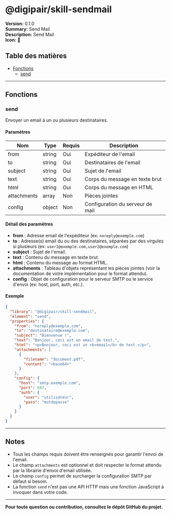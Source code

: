 # @digipair/skill-sendmail

**Version:** 0.1.0  
**Summary:** Send Mail  
**Description:** Send Mail  
**Icon:** 📨

## Table des matières

- [Fonctions](#fonctions)
  - [send](#send)

---

## Fonctions

### send

Envoyer un email à un ou plusieurs destinataires.

#### Paramètres

| Nom         | Type    | Requis | Description                        |
|-------------|---------|--------|------------------------------------|
| from        | string  | Oui    | Expéditeur de l'email              |
| to          | string  | Oui    | Destinataires de l'email           |
| subject     | string  | Oui    | Sujet de l'email                   |
| text        | string  | Oui    | Corps du message en texte brut     |
| html        | string  | Oui    | Corps du message en HTML           |
| attachments | array   | Non    | Pièces jointes                     |
| config      | object  | Non    | Configuration du serveur de mail   |

#### Détail des paramètres

- **from** : Adresse email de l'expéditeur (ex: `noreply@exemple.com`)
- **to** : Adresse(s) email du ou des destinataires, séparées par des virgules si plusieurs (ex: `user1@exemple.com,user2@exemple.com`)
- **subject** : Sujet de l'email.
- **text** : Contenu du message en texte brut.
- **html** : Contenu du message au format HTML.
- **attachments** : Tableau d'objets représentant les pièces jointes (voir la documentation de votre implémentation pour le format attendu).
- **config** : Objet de configuration pour le serveur SMTP ou le service d'envoi (ex: host, port, auth, etc.).

#### Exemple

```json
{
  "library": "@digipair/skill-sendmail",
  "element": "send",
  "properties": {
    "from": "noreply@exemple.com",
    "to": "destinataire@exemple.com",
    "subject": "Bienvenue !",
    "text": "Bonjour, ceci est un email de test.",
    "html": "<p>Bonjour, ceci est un <b>email</b> de test.</p>",
    "attachments": [
      {
        "filename": "document.pdf",
        "content": "<base64>"
      }
    ],
    "config": {
      "host": "smtp.exemple.com",
      "port": 587,
      "auth": {
        "user": "utilisateur",
        "pass": "motdepasse"
      }
    }
  }
}
```

---

## Notes

- Tous les champs requis doivent être renseignés pour garantir l'envoi de l'email.
- Le champ `attachments` est optionnel et doit respecter le format attendu par la librairie d'envoi d'email utilisée.
- Le champ `config` permet de surcharger la configuration SMTP par défaut si besoin.
- La fonction `send` n'est pas une API HTTP mais une fonction JavaScript à invoquer dans votre code.

---

**Pour toute question ou contribution, consultez le dépôt GitHub du projet.**